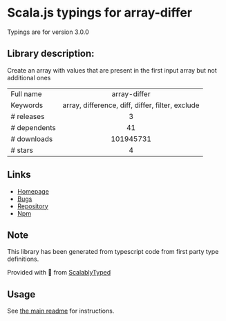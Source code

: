 
# Scala.js typings for array-differ

Typings are for version 3.0.0

## Library description:
Create an array with values that are present in the first input array but not additional ones

|                    |                 |
| ------------------ | :-------------: |
| Full name          | array-differ |
| Keywords           | array, difference, diff, differ, filter, exclude |
| # releases         | 3 |
| # dependents       | 41 |
| # downloads        | 101945731 |
| # stars            | 4 |

## Links
- [Homepage](https://github.com/sindresorhus/array-differ#readme)
- [Bugs](https://github.com/sindresorhus/array-differ/issues)
- [Repository](https://github.com/sindresorhus/array-differ)
- [Npm](https://www.npmjs.com/package/array-differ)
    


## Note
This library has been generated from typescript code from first party type definitions.

Provided with :purple_heart: from [ScalablyTyped](https://github.com/oyvindberg/ScalablyTyped)

## Usage
See [the main readme](../../readme.md) for instructions.


